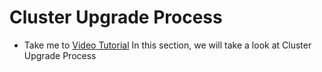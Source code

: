 # Cluster Upgrade Process
  - Take me to [Video Tutorial](https://kodekloud.com/courses/1378608/lectures/31704402)
  In this section, we will take a look at Cluster Upgrade Process
